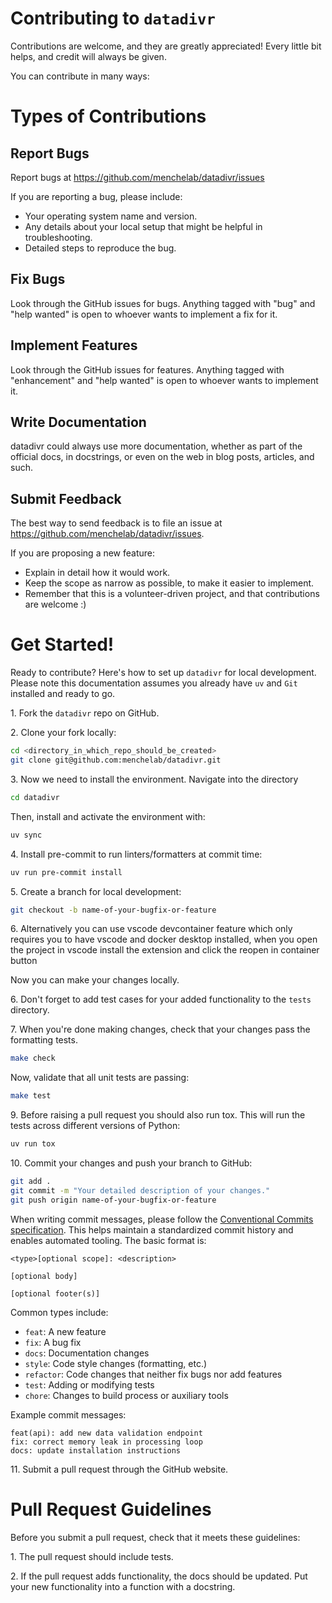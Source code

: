 # Contributing to `datadivr`

Contributions are welcome, and they are greatly appreciated!
Every little bit helps, and credit will always be given.

You can contribute in many ways:

# Types of Contributions

## Report Bugs

Report bugs at https://github.com/menchelab/datadivr/issues

If you are reporting a bug, please include:

- Your operating system name and version.
- Any details about your local setup that might be helpful in troubleshooting.
- Detailed steps to reproduce the bug.

## Fix Bugs

Look through the GitHub issues for bugs.
Anything tagged with "bug" and "help wanted" is open to whoever wants to implement a fix for it.

## Implement Features

Look through the GitHub issues for features.
Anything tagged with "enhancement" and "help wanted" is open to whoever wants to implement it.

## Write Documentation

datadivr could always use more documentation, whether as part of the official docs, in docstrings, or even on the web in blog posts, articles, and such.

## Submit Feedback

The best way to send feedback is to file an issue at https://github.com/menchelab/datadivr/issues.

If you are proposing a new feature:

- Explain in detail how it would work.
- Keep the scope as narrow as possible, to make it easier to implement.
- Remember that this is a volunteer-driven project, and that contributions
  are welcome :)

# Get Started!

Ready to contribute? Here's how to set up `datadivr` for local development.
Please note this documentation assumes you already have `uv` and `Git` installed and ready to go.

1\. Fork the `datadivr` repo on GitHub.

2\. Clone your fork locally:

   ```bash
   cd <directory_in_which_repo_should_be_created>
   git clone git@github.com:menchelab/datadivr.git
   ```

3\. Now we need to install the environment. Navigate into the directory

   ```bash
   cd datadivr
   ```

Then, install and activate the environment with:

```bash
uv sync
```

4\. Install pre-commit to run linters/formatters at commit time:

```bash
uv run pre-commit install
```

5\. Create a branch for local development:

```bash
git checkout -b name-of-your-bugfix-or-feature
```

6\. Alternatively you can use vscode devcontainer feature which only requires you to have vscode and docker desktop installed, when you open the project in vscode install the extension and click the reopen in container button

Now you can make your changes locally.

6\. Don't forget to add test cases for your added functionality to the `tests` directory.

7\. When you're done making changes, check that your changes pass the formatting tests.

```bash
make check
```

Now, validate that all unit tests are passing:

```bash
make test
```

9\. Before raising a pull request you should also run tox.
   This will run the tests across different versions of Python:

```bash
uv run tox
```

10\. Commit your changes and push your branch to GitHub:

```bash
git add .
git commit -m "Your detailed description of your changes."
git push origin name-of-your-bugfix-or-feature
```

When writing commit messages, please follow the [Conventional Commits specification](https://www.conventionalcommits.org/en/v1.0.0/). This helps maintain a standardized commit history and enables automated tooling. The basic format is:

```
<type>[optional scope]: <description>

[optional body]

[optional footer(s)]
```

Common types include:
- `feat`: A new feature
- `fix`: A bug fix
- `docs`: Documentation changes
- `style`: Code style changes (formatting, etc.)
- `refactor`: Code changes that neither fix bugs nor add features
- `test`: Adding or modifying tests
- `chore`: Changes to build process or auxiliary tools

Example commit messages:
```
feat(api): add new data validation endpoint
fix: correct memory leak in processing loop
docs: update installation instructions
```

11\. Submit a pull request through the GitHub website.

# Pull Request Guidelines

Before you submit a pull request, check that it meets these guidelines:

1\. The pull request should include tests.

2\. If the pull request adds functionality, the docs should be updated.
   Put your new functionality into a function with a docstring.
